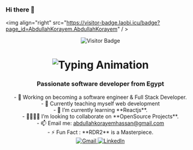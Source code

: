 ### Hi there 👋


<img align="right" src="https://visitor-badge.Iaobi.icu/badge?page_id=AbdullahKorayem.AbdullahKorayem" / >

  <div align="center">
        <img src="https://visitor-badge.laobi.icu/badge?page_id=AbdullahKorayem.AbdullahKorayem" alt="Visitor Badge" />
    </div>
    <h1 align="center">
        <img src="https://readme-typing-svg.herokuapp.com/?font=SFProDisplay&size=30&center=true&vCenter&width=500&height=70&duration=4000&lines=Hi+there!+👋🏼;+I'm+Abdullah+Korayem" alt="Typing Animation" />
    </h1>
    <h3 align="center">Passionate software developer from Egypt</h3>
    <div align="center">
        - 🔭 Working on becoming a software engineer & Full Stack Developer.<br>
        - 🌱 Currently teaching myself web development<br>
        - 🚀 I’m currently learning **Reactjs**.<br>
        - 🫱🏼‍🫲🏼 I’m looking to collaborate on **OpenSource Projects**.<br>
        - 📫 Email me: <a href="mailto:abdullahkorayemhassan@gmail.com">abdullahkorayemhassan@gmail.com</a><br>
        - ⚡ Fun Fact : **RDR2** is a Masterpiece.<br>
    </div>
    <div align="center">
        <a href="mailto:abdullahkorayemhassan@gmail.com">
            <img src="https://img.shields.io/badge/Gmail-333333?style=for-the-badge&logo=gmail&logoColor=red" alt="Gmail" target="_blank" />
        </a>
        <a href="https://www.linkedin.com/in/abdullah-korayem-hassan-51396016a" target="_blank" >
            <img src="https://img.shields.io/badge/LinkedIn-0077B5?style=for-the-badge&logo=linkedin&logoColor=white" alt="LinkedIn" />
        </a>
  </div>
  
<!--
**AbdullahKorayem/AbdullahKorayem** is a ✨ _special_ ✨ repository because its `README.md` (this file) appears on your GitHub profile.

Here are some ideas to get you started:

- 🔭 I’m currently working on ...
- 🌱 I’m currently learning ...
- 👯 I’m looking to collaborate on ...
- 🤔 I’m looking for help with ...
- 💬 Ask me about ...
- 📫 How to reach me: ...
- 😄 Pronouns: ...
- ⚡ Fun fact: ...
-->
